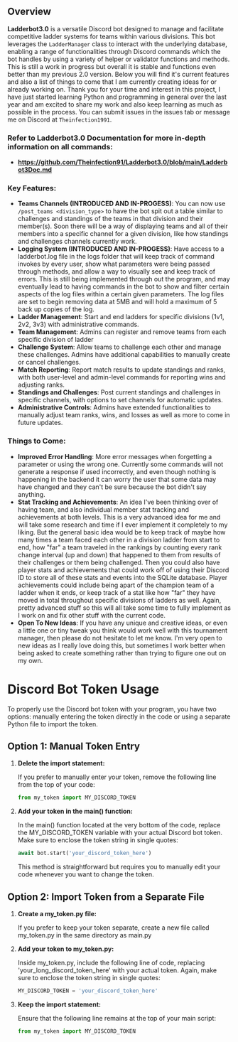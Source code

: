 ## Overview
**Ladderbot3.0** is a versatile Discord bot designed to manage and facilitate competitive ladder systems for teams within various divisions. This bot leverages the `LadderManager` class to interact with the underlying database, enabling a range of functionalities through Discord commands which the bot handles by using a variety of helper or validator functions and methods. This is still a work in progress but overall it is stable and functions even better than my previous 2.0 version. Below you will find it's current features and also a list of things to come that I am currently creating ideas for or already working on. Thank you for your time and interest in this project, I have just started learning Python and programming in general over the last year and am excited to share my work and also keep learning as much as possible in the process. You can submit issues in the issues tab or message me on Discord at `Theinfection1991`.

### **Refer to Ladderbot3.0 Documentation for more in-depth information on all commands:** 
- **https://github.com/Theinfection91/Ladderbot3.0/blob/main/Ladderbot3Doc.md**

### Key Features:
- **Teams Channels (INTRODUCED AND IN-PROGESS)**: You can now use ```/post_teams <division_type>``` to have the bot spit out a table similar to challenges and standings of the teams in that division and their member(s). Soon there will be a way of displaying teams and all of their members into a specific channel for a given division, like how standings and challenges channels currently work.
- **Logging System (INTRODUCED AND IN-PROGESS)**: Have access to a ladderbot.log file in the logs folder that will keep track of command invokes by every user, show what parameters were being passed through methods, and allow a way to visually see and keep track of errors. This is still being implemented through out the program, and may eventually lead to having commands in the bot to show and filter certain aspects of the log files within a certain given parameters. The log files are set to begin removing data at 5MB and will hold a maximum of 5 back up copies of the log.
- **Ladder Management**: Start and end ladders for specific divisions (1v1, 2v2, 3v3) with administrative commands.
- **Team Management**: Admins can register and remove teams from each specific division of ladder
- **Challenge System**: Allow teams to challenge each other and manage these challenges. Admins have additional capabilities to manually create or cancel challenges.
- **Match Reporting**: Report match results to update standings and ranks, with both user-level and admin-level commands for reporting wins and adjusting ranks.
- **Standings and Challenges**: Post current standings and challenges in specific channels, with options to set channels for automatic updates.
- **Administrative Controls**: Admins have extended functionalities to manually adjust team ranks, wins, and losses as well as more to come in future updates.

### Things to Come:

- **Improved Error Handling**: More error messages when forgetting a parameter or using the wrong one. Currently some commands will not generate a response if used incorrectly, and even though nothing is happening in the backend it can worry the user that some data may have changed and they can't be sure because the bot didn't say anything.
- **Stat Tracking and Achievements**: An idea I've been thinking over of having team, and also individual member stat tracking and achievements at both levels. This is a very advanced idea for me and will take some research and time if I ever implement it completely to my liking. But the general basic idea would be to keep track of maybe how many times a team faced each other in a division ladder from start to end, how "far" a team traveled in the rankings by counting every rank change interval (up and down) that happened to them from results of their challenges or them being challenged. Then you could also have player stats and achievements that could work off of using their Discord ID to store all of these stats and events into the SQLite database. Player achievements could include being apart of the champion team of a ladder when it ends, or keep track of a stat like how "far" they have moved in total throughout specific divisions of ladders as well. Again, pretty advanced stuff so this will all take some time to fully implement as I work on and fix other stuff with the current code.
- **Open To New Ideas**: If you have any unique and creative ideas, or even a little one or tiny tweak you think would work well with this tournament manager, then please do not hesitate to let me know. I'm very open to new ideas as I really love doing this, but sometimes I work better when being asked to create something rather than trying to figure one out on my own.

# Discord Bot Token Usage

To properly use the Discord bot token with your program, you have two options: manually entering the token directly in the code or using a separate Python file to import the token.

## Option 1: Manual Token Entry

1. **Delete the import statement:**

   If you prefer to manually enter your token, remove the following line from the top of your code:
   
   ```python
   from my_token import MY_DISCORD_TOKEN

2. **Add your token in the main() function:**

   In the main() function located at the very bottom of the code, replace the MY_DISCORD_TOKEN variable with your actual Discord bot token. Make sure to enclose the token string in single quotes:

   ```python
   await bot.start('your_discord_token_here')
   ```
   This method is straightforward but requires you to manually edit your code whenever you want to change the token.

## Option 2: Import Token from a Separate File

1. **Create a my_token.py file:**

   If you prefer to keep your token separate, create a new file called my_token.py in the same directory as main.py

2. **Add your token to my_token.py:**

   Inside my_token.py, include the following line of code, replacing 'your_long_discord_token_here' with your actual token. Again, make sure to enclose the token string in single quotes:

   ```python
   MY_DISCORD_TOKEN = 'your_discord_token_here'
   ```

3. **Keep the import statement:**

   Ensure that the following line remains at the top of your main script:

   ```python
   from my_token import MY_DISCORD_TOKEN
   ```
